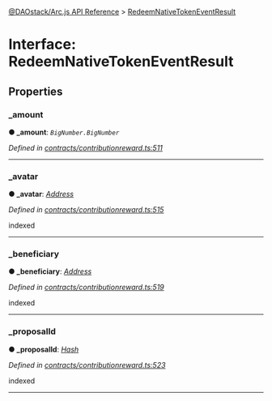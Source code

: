 [@DAOstack/Arc.js API Reference](../README.md) > [RedeemNativeTokenEventResult](../interfaces/redeemnativetokeneventresult.md)



# Interface: RedeemNativeTokenEventResult


## Properties
<a id="_amount"></a>

###  _amount

**●  _amount**:  *`BigNumber.BigNumber`* 

*Defined in [contracts/contributionreward.ts:511](https://github.com/daostack/arc.js/blob/6909d59/lib/contracts/contributionreward.ts#L511)*





___

<a id="_avatar"></a>

###  _avatar

**●  _avatar**:  *[Address](../#address)* 

*Defined in [contracts/contributionreward.ts:515](https://github.com/daostack/arc.js/blob/6909d59/lib/contracts/contributionreward.ts#L515)*



indexed




___

<a id="_beneficiary"></a>

###  _beneficiary

**●  _beneficiary**:  *[Address](../#address)* 

*Defined in [contracts/contributionreward.ts:519](https://github.com/daostack/arc.js/blob/6909d59/lib/contracts/contributionreward.ts#L519)*



indexed




___

<a id="_proposalid"></a>

###  _proposalId

**●  _proposalId**:  *[Hash](../#hash)* 

*Defined in [contracts/contributionreward.ts:523](https://github.com/daostack/arc.js/blob/6909d59/lib/contracts/contributionreward.ts#L523)*



indexed




___


